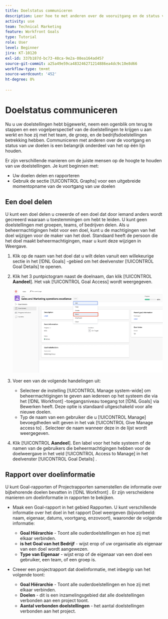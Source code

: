 ```yaml
---
title: Doelstatus communiceren
description: Leer hoe te met anderen over de vooruitgang en de status van uw doelstellingen in  [!DNL Workfront Goals] te communiceren.
activity: use
team: Technical Marketing
feature: Workfront Goals
type: Tutorial
role: User
level: Beginner
jira: KT-10120
exl-id: 337b187d-bc73-48ca-9e2a-08ea164ad457
source-git-commit: a25a49e59ca483246271214886ea4dc9c10e8d66
workflow-type: tm+mt
source-wordcount: '452'
ht-degree: 0%

---
```


# Doelstatus communiceren

Nu u uw doelstellingen hebt bijgewerkt, neem een ogenblik om terug te stappen en een vogelperspectief van de doelstellingen te krijgen u aan werkt en hoe zij met het team, de groep, en de bedrijfsdoelstellingen betrekking hebben. Communiceren met anderen over de voortgang en status van uw doelen is een belangrijk onderdeel van het op één lijn houden.

Er zijn verschillende manieren om de juiste mensen op de hoogte te houden van uw doelstellingen. Je kunt beginnen met:

* Uw doelen delen en rapporteren
* Gebruik de sectie [!UICONTROL Graphs] voor een uitgebreide momentopname van de voortgang van uw doelen

## Een doel delen

U kunt een doel delen u creeerde of een doel dat door iemand anders wordt gecreeerd waaraan u toestemmingen om hebt te leiden. U kunt geen doelstellingen met groepen, teams, of bedrijven delen. Als u beheermachtigingen hebt voor een doel, kunt u de machtigingen van het doel wijzigen voor de maker van het doel. Standaard heeft de persoon die het doel maakt beheermachtigingen, maar u kunt deze wijzigen in Weergave.

1. Klik op de naam van het doel dat u wilt delen vanuit een willekeurige sectie in het [!DNL Goals] -gebied om het deelvenster [!UICONTROL Goal Details] te openen.

1. Klik het 3 puntpictogram naast de doelnaam, dan klik [!UICONTROL **Aandeel**]. Het vak [!UICONTROL Goal Access] wordt weergegeven.

   ![&#x200B; Schermafbeelding van het delen van een doel &#x200B;](assets/17-workfront-goals-share-a-goal.png)

1. Voer een van de volgende handelingen uit:

   * Selecteer de instelling [!UICONTROL Manage system-wide] om beheermachtigingen te geven aan iedereen op het systeem die via het [!DNL Workfront] -toegangsniveau toegang tot [!DNL Goals] via Bewerken heeft. Deze optie is standaard uitgeschakeld voor alle nieuwe doelen.
   * Typ de naam van een gebruiker die u [!UICONTROL Manage] bevoegdheden wilt geven in het vak [!UICONTROL Give Manage access to] . Selecteer de naam wanneer deze in de lijst wordt weergegeven.

1. Klik [!UICONTROL **Aandeel**]. Een label voor het hele systeem of de namen van de gebruikers die beheermachtigingen hebben voor de doelweergave in het veld [!UICONTROL Access to Manage] in het deelvenster [!UICONTROL Goal Details] .

## Rapport over doelinformatie

U kunt Goal-rapporten of Projectrapporten samenstellen die informatie over bijbehorende doelen bevatten in [!DNL Workfront] . Er zijn verscheidene manieren om doelinformatie in rapporten te bekijken.

* Maak een Goal-rapport in het gebied Rapporten. U kunt verschillende informatie over het doel in het rapport Doel weergeven (bijvoorbeeld: naam, eigenaar, datums, voortgang, enzovoort), waaronder de volgende informatie:

   * **Goal Hiërarchie** - Toont alle ouderdoelstellingen en hoe zij met elkaar verbinden.
   * **is het Goal van het Bedrijf** - wijst erop of uw organisatie als eigenaar van een doel wordt aangewezen.
   * **Type van Eigenaar** - wijst erop of de eigenaar van een doel een gebruiker, een team, of een groep is.

* Creeer een projectrapport dat doelinformatie, met inbegrip van het volgende toont:
   * **Goal Hiërarchie** - Toont alle ouderdoelstellingen en hoe zij met elkaar verbinden.
   * **Doelen** - dit is een inzamelingsgebied dat alle doelstellingen verbonden aan een project toont.
   * **Aantal verbonden doelstellingen** - het aantal doelstellingen verbonden aan het project.
